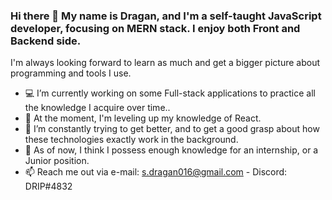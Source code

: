 ### Hi there 👋 My name is Dragan, and I'm a self-taught JavaScript developer, focusing on MERN stack. I enjoy both Front and Backend side.
I'm always looking forward to learn as much and get a bigger picture about programming and tools I use.

- 💻 I’m currently working on some Full-stack applications to practice all the knowledge I acquire over time..
- 🌱 At the moment, I'm leveling up my knowledge of React. 
- 🤔 I’m constantly trying to get better, and to get a good grasp about how these technologies exactly work in the background.
- 💬 As of now, I think I possess enough knowledge for an internship, or a Junior position.
- 📫 Reach me out via e-mail: s.dragan016@gmail.com - Discord: DRIP#4832


<!--
**drip016/drip016** is a ✨ _special_ ✨ repository because its `README.md` (this file) appears on your GitHub profile.

Here are some ideas to get you started:

- 🔭 I’m currently working on ...
- 🌱 I’m currently learning ...
- 👯 I’m looking to collaborate on ...
- 🤔 I’m looking for help with ...
- 💬 Ask me about ...
- 📫 How to reach me: ...
- 😄 Pronouns: ...
- ⚡ Fun fact: ...
-->
